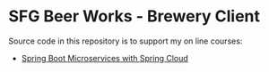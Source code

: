 # SFG Beer Works - Brewery Client

Source code in this repository is to support my on line courses:


* [Spring Boot Microservices with Spring Cloud](https://www.udemy.com/spring-boot-microservices-with-spring-cloud-beginner-to-guru/?couponCode=GIT_HUB2)

